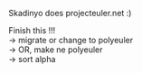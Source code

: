 Skadinyo does projecteuler.net :)

Finish this !!!  
-> migrate or change to polyeuler  
-> OR, make ne polyeuler  
-> sort alpha  
